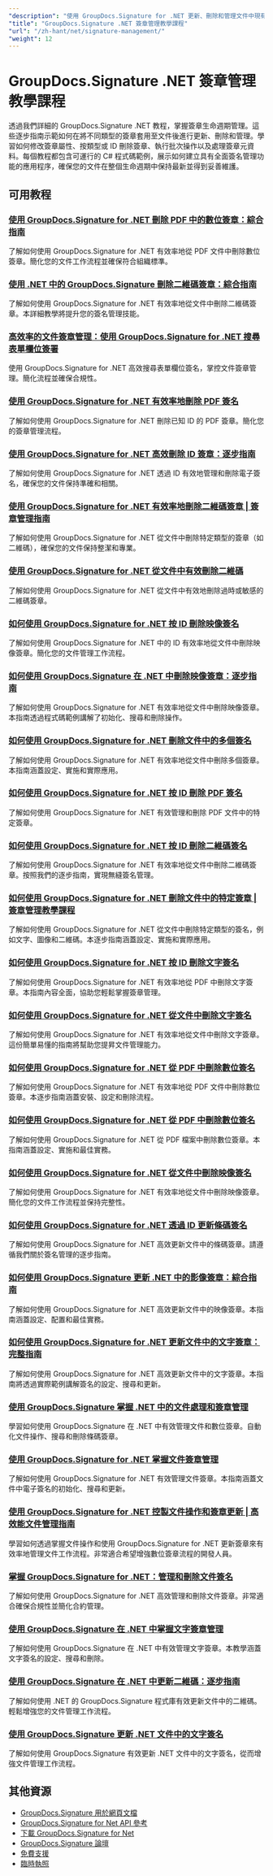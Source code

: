 ```yaml
---
"description": "使用 GroupDocs.Signature for .NET 更新、刪除和管理文件中現有簽署的完整教學。"
"title": "GroupDocs.Signature .NET 簽章管理教學課程"
"url": "/zh-hant/net/signature-management/"
"weight": 12
---
```


# GroupDocs.Signature .NET 簽章管理教學課程

透過我們詳細的 GroupDocs.Signature .NET 教程，掌握簽章生命週期管理。這些逐步指南示範如何在將不同類型的簽章套用至文件後進行更新、刪除和管理。學習如何修改簽章屬性、按類型或 ID 刪除簽章、執行批次操作以及處理簽章元資料。每個教程都包含可運行的 C# 程式碼範例，展示如何建立具有全面簽名管理功能的應用程序，確保您的文件在整個生命週期中保持最新並得到妥善維護。

## 可用教程

### [使用 GroupDocs.Signature for .NET 刪除 PDF 中的數位簽章：綜合指南](./delete-digital-signature-pdf-groupdocs-signature-net/)
了解如何使用 GroupDocs.Signature for .NET 有效率地從 PDF 文件中刪除數位簽章。簡化您的文件工作流程並確保符合組織標準。

### [使用 .NET 中的 GroupDocs.Signature 刪除二維碼簽章：綜合指南](./delete-qr-code-signatures-groupdocs-net/)
了解如何使用 GroupDocs.Signature for .NET 有效率地從文件中刪除二維碼簽章。本詳細教學將提升您的簽名管理技能。

### [高效率的文件簽章管理：使用 GroupDocs.Signature for .NET 搜尋表單欄位簽署](./document-signature-management-groupdocs-net/)
使用 GroupDocs.Signature for .NET 高效搜尋表單欄位簽名，掌控文件簽章管理。簡化流程並確保合規性。

### [使用 GroupDocs.Signature for .NET 有效率地刪除 PDF 簽名](./delete-pdf-signatures-groupdocs-dotnet/)
了解如何使用 GroupDocs.Signature for .NET 刪除已知 ID 的 PDF 簽章。簡化您的簽章管理流程。

### [使用 GroupDocs.Signature for .NET 高效刪除 ID 簽章：逐步指南](./delete-signature-id-groupdocs-signature-net/)
了解如何使用 GroupDocs.Signature for .NET 透過 ID 有效地管理和刪除電子簽名，確保您的文件保持準確和相關。

### [使用 GroupDocs.Signature for .NET 有效率地刪除二維碼簽章 | 簽章管理指南](./delete-qr-code-signatures-groupdocs-signature-dotnet/)
了解如何使用 GroupDocs.Signature for .NET 從文件中刪除特定類型的簽章（如二維碼），確保您的文件保持整潔和專業。

### [使用 GroupDocs.Signature for .NET 從文件中有效刪除二維碼](./delete-qr-codes-groupdocs-signature-net/)
了解如何使用 GroupDocs.Signature for .NET 從文件中有效地刪除過時或敏感的二維碼簽章。

### [如何使用 GroupDocs.Signature for .NET 按 ID 刪除映像簽名](./delete-image-signatures-by-id-groupdocs-signature-dotnet/)
了解如何使用 GroupDocs.Signature for .NET 中的 ID 有效率地從文件中刪除映像簽章。簡化您的文件管理工作流程。

### [如何使用 GroupDocs.Signature 在 .NET 中刪除映像簽章：逐步指南](./delete-image-signatures-groupdocs-net/)
了解如何使用 GroupDocs.Signature for .NET 有效率地從文件中刪除映像簽章。本指南透過程式碼範例講解了初始化、搜尋和刪除操作。

### [如何使用 GroupDocs.Signature for .NET 刪除文件中的多個簽名](./delete-multiple-signatures-groupdocs-dotnet/)
了解如何使用 GroupDocs.Signature for .NET 有效率地從文件中刪除多個簽章。本指南涵蓋設定、實施和實際應用。

### [如何使用 GroupDocs.Signature for .NET 按 ID 刪除 PDF 簽名](./delete-pdf-signatures-id-groupdocs-signature-net/)
了解如何使用 GroupDocs.Signature for .NET 有效管理和刪除 PDF 文件中的特定簽章。

### [如何使用 GroupDocs.Signature for .NET 按 ID 刪除二維碼簽名](./groupdocs-signature-net-delete-qr-code-signatures/)
了解如何使用 GroupDocs.Signature for .NET 有效率地從文件中刪除二維碼簽章。按照我們的逐步指南，實現無縫簽名管理。

### [如何使用 GroupDocs.Signature for .NET 刪除文件中的特定簽章 | 簽章管理教學課程](./delete-specific-signatures-groupdocs-dotnet/)
了解如何使用 GroupDocs.Signature for .NET 從文件中刪除特定類型的簽名，例如文字、圖像和二維碼。本逐步指南涵蓋設定、實施和實際應用。

### [如何使用 GroupDocs.Signature for .NET 按 ID 刪除文字簽名](./delete-text-signature-by-id-groupdocs-signature-dotnet/)
了解如何使用 GroupDocs.Signature for .NET 有效率地從 PDF 中刪除文字簽章。本指南內容全面，協助您輕鬆掌握簽章管理。

### [如何使用 GroupDocs.Signature for .NET 從文件中刪除文字簽名](./delete-text-signature-groupdocs-dotnet/)
了解如何使用 GroupDocs.Signature for .NET 有效率地從文件中刪除文字簽章。這份簡單易懂的指南將幫助您提昇文件管理能力。

### [如何使用 GroupDocs.Signature for .NET 從 PDF 中刪除數位簽名](./remove-digital-signatures-groupdocs-dotnet-pdf/)
了解如何使用 GroupDocs.Signature for .NET 有效率地從 PDF 文件中刪除數位簽章。本逐步指南涵蓋安裝、設定和刪除流程。

### [如何使用 GroupDocs.Signature for .NET 從 PDF 中刪除數位簽名](./remove-digital-signatures-groupdocs-signature-net/)
了解如何使用 GroupDocs.Signature for .NET 從 PDF 檔案中刪除數位簽章。本指南涵蓋設定、實施和最佳實務。

### [如何使用 GroupDocs.Signature for .NET 從文件中刪除映像簽名](./remove-image-signatures-groupdocs-dotnet/)
了解如何使用 GroupDocs.Signature for .NET 有效率地從文件中刪除映像簽章。簡化您的文件工作流程並保持完整性。

### [如何使用 GroupDocs.Signature for .NET 透過 ID 更新條碼簽名](./update-barcode-signatures-groupdocs-signature-net/)
了解如何使用 GroupDocs.Signature for .NET 高效更新文件中的條碼簽章。請遵循我們關於簽名管理的逐步指南。

### [如何使用 GroupDocs.Signature 更新 .NET 中的影像簽章：綜合指南](./update-image-signatures-groupdocs-signature-net/)
了解如何使用 GroupDocs.Signature for .NET 高效更新文件中的映像簽章。本指南涵蓋設定、配置和最佳實務。

### [如何使用 GroupDocs.Signature for .NET 更新文件中的文字簽章：完整指南](./update-text-signatures-groupdocs-dotnet/)
了解如何使用 GroupDocs.Signature for .NET 高效更新文件中的文字簽章。本指南將透過實際範例講解簽名的設定、搜尋和更新。

### [使用 GroupDocs.Signature 掌握 .NET 中的文件處理和簽章管理](./master-document-handling-signature-management-dotnet/)
學習如何使用 GroupDocs.Signature 在 .NET 中有效管理文件和數位簽章。自動化文件操作、搜尋和刪除條碼簽章。

### [使用 GroupDocs.Signature for .NET 掌握文件簽章管理](./groupdocs-signature-net-master-document-signature-management/)
了解如何使用 GroupDocs.Signature for .NET 有效管理文件簽章。本指南涵蓋文件中電子簽名的初始化、搜尋和更新。

### [使用 GroupDocs.Signature for .NET 控製文件操作和簽章更新 | 高效能文件管理指南](./master-file-operations-update-signatures-groupdocs-net/)
學習如何透過掌握文件操作和使用 GroupDocs.Signature for .NET 更新簽章來有效率地管理文件工作流程。非常適合希望增強數位簽章流程的開發人員。

### [掌握 GroupDocs.Signature for .NET：管理和刪除文件簽名](./groupdocs-signature-dotnet-manage-delete-sig/)
了解如何使用 GroupDocs.Signature for .NET 高效管理和刪除文件簽章。非常適合確保合規性並簡化合約管理。

### [使用 GroupDocs.Signature 在 .NET 中掌握文字簽章管理](./master-text-signature-management-dotnet-groupdocs/)
了解如何使用 GroupDocs.Signature 在 .NET 中有效管理文字簽章。本教學涵蓋文字簽名的設定、搜尋和刪除。

### [使用 GroupDocs.Signature 在 .NET 中更新二維碼：逐步指南](./update-qr-codes-groupdocs-signature-net/)
了解如何使用 .NET 的 GroupDocs.Signature 程式庫有效更新文件中的二維碼。輕鬆增強您的文件管理工作流程。

### [使用 GroupDocs.Signature 更新 .NET 文件中的文字簽名](./update-text-signatures-groupdocs-signature-net/)
了解如何使用 GroupDocs.Signature 有效更新 .NET 文件中的文字簽名，從而增強文件管理工作流程。

## 其他資源

- [GroupDocs.Signature 用於網頁文檔](https://docs.groupdocs.com/signature/net/)
- [GroupDocs.Signature for Net API 參考](https://reference.groupdocs.com/signature/net/)
- [下載 GroupDocs.Signature for Net](https://releases.groupdocs.com/signature/net/)
- [GroupDocs.Signature 論壇](https://forum.groupdocs.com/c/signature)
- [免費支援](https://forum.groupdocs.com/)
- [臨時執照](https://purchase.groupdocs.com/temporary-license/)